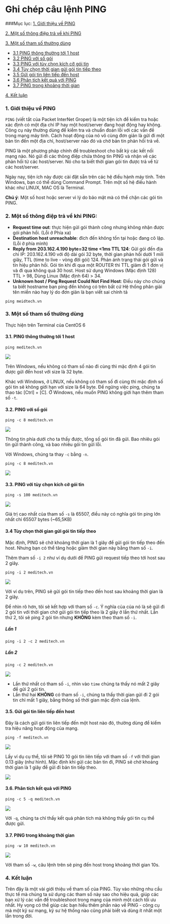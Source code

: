 # Ghi chép câu lệnh PING

###Mục lục:
[1. Giới thiệu về PING ](#1)

[2. Một số thông điệp trả về khi PING ](#2)

[3. Một số tham số thường dùng ](#3)

- [3.1 PING thông thường tới 1 host](#3.1)
- [3.2 PING với số gói ](#3.2)
- [3.3 PING với tùy chọn kích cỡ gói tin ](#3.3)
- [3.4 Tùy chọn thời gian gửi gói tin tiếp theo ](#3.4)
- [3.5 Gửi gói tin liên tiếp đến host ](#3.5)
- [3.6 Phân tích kết quả với PING ](#3.6)
- [3.7 PING trong khoảng thời gian ](#3.7)

[4. Kết luận ](#4)

<a name="1"></a>
### 1. Giới thiệu về PING

`PING` (viết tắt của Packet InterNet Groper) là một tiện ích để kiểm tra hoặc xác định có một địa chỉ IP hay một host/server đang hoạt động hay không. Công cụ này thường dùng để kiểm tra và chuẩn đoán lỗi với các vấn đề trong mạng máy tính. Cách hoạt động của nó vô cùng đơn giản là gửi đi một bản tin đến một địa chỉ, host/server nào đó và chờ bản tin phản hồi trả về.

PING là một phương pháp chính để troubleshoot cho bất kỳ các kết nối mạng nào. Nó gửi đi các thông điệp chứa thông tin PING và nhận về các phản hồi từ các host/server. Nó cho ta biết thời gian gói tin được trả về từ các host/server.

Ngày nay, tiện ích này được cài đặt sẵn trên các hệ điều hành máy tính. Trên Windows, bạn có thể dùng Command Prompt. Trên một số hệ điều hành khác như LINUX, MAC OS là Terminal.

**Chú ý**: Một số host hoặc server vì lý do bảo mật mà có thể chặn các gói tin PING.

<a name="2"></a>
### 2. Một số thông điệp trả về khi PING:

- **Request time out**: thực hiện gửi gói thành công nhưng không nhận được gói phản hồi. (Lỗi ở Phía xa)
- **Destination host unreachable**: đích đến không tồn tại hoặc đang cô lập. (Lỗi ở phía mình)
- **Reply from 203.162.4.190 byte=32 time <1ms TTL 124**: Gửi gói đến địa chỉ IP: 203.162.4.190 với độ dài gói 32 byte, thời gian phản hồi dưới 1 mili giây, TTL (time to live - vòng đời gói) 124. Phản ánh trạng thái gói gửi và tín hiệu phản hồi. Gói tin khi đi qua một ROUTER thì TTL giảm đi 1 đơn vị và đi qua không quá 30 host. Host sử dụng Windows (Mặc định 128) TTL > 98, Dùng Linux (Mặc định 64) > 34.
- **Unknown host / Ping Request Could Not Find Host**: Điều này cho chúng ta biết hostname bạn ping đến không có trên bất cứ Hệ thống phân giải tên miền nào hay lý do đơn giản là bạn viết sai chính tả

```
ping meidtech.vn
```

<a name="3"></a>
### 3. Một số tham số thường dùng

Thực hiện trên Terminal của CentOS 6
<a name="3.1"></a>
#### 3.1. PING thông thường tới 1 host

```
ping meditech.vn
```

<img src="http://image.prntscr.com/image/bef7739da03446d084fa29efdfe0bc9f.png" />

Trên Windows, nếu không có tham số nào đi cùng thì mặc định 4 gói tin được gửi đến host với size là 32 byte.

Khác với Windows, ở LINUX, nếu không có tham số đi cùng thì mặc định số gói tin sẽ không giới hạn với size là 64 byte.
Để ngừng việc ping, chúng ta thao tác [Ctrl] + [C]. Ở Windows, nếu muốn PING không giới hạn thêm tham số `-t`.
<a name="3.2"></a>
#### 3.2. PING với số gói

```
ping -c 8 meditech.vn
```
<img src="http://image.prntscr.com/image/0cacc8b12f1c42309078ee012c62b8bd.png" />

Thông tin phía dưới cho ta thấy được, tổng số gói tin đã gửi. Bao nhiêu gói tin gửi thành công, và bao nhiêu gói tin gửi lỗi.

Với Windows, chúng ta thay `-c` bằng `-n`.

```
ping -c 8 meditech.vn
```

<img src="http://image.prntscr.com/image/4b7cc2907aae4ef5a2ad559a5709d1ca.png" />

<a name="3.3"></a>
#### 3.3. PING với tùy chọn kích cỡ gói tin

```
ping -s 100 meditech.vn
```

<img src="http://image.prntscr.com/image/635b7e77273743c2bc7da5d13f968d25.png" />

Giá trị cao nhất của tham số `-s` là 65507, điều này có nghĩa gói tin ping lớn nhất chỉ 65507 bytes (~65,5KB)
<a name="3.4"></a>
#### 3.4 Tùy chọn thời gian gửi gói tin tiếp theo

Mặc định, PING sẽ chờ khoảng thời gian là 1 giây để gửi gói tin tiếp theo đến host. Nhưng bạn có thể tăng hoặc giảm thời gian này bằng tham số `-i`.

Thêm tham số `-i 2` như ví dụ dưới để PING gửi request tiếp theo tới host sau 2 giây.
```
ping -i 2 meditech.vn
```

<img src="http://image.prntscr.com/image/0590355b5a6b4512a26bb6eddb04d95d.png" />

Với ví dụ trên, PING sẽ gửi gói tin tiếp theo đến host sau khoảng thời gian là 2 giây.

Để nhìn rõ hơn, tôi sẽ kết hợp với tham số `-c`. Ý nghĩa của của nó là sẽ gửi đi 2 gói tin với thời gian chờ gửi gói tin tiếp theo là 2 giây ở lần thứ nhất. Lần thứ 2, tôi sẽ ping 2 gói tin nhưng **KHÔNG** kèm theo tham số `-i`.

##### Lần 1

```
ping -i 2 -c 2 meditech.vn
```

##### Lần 2

```
ping -c 2 meditech.vn
```

<img src="http://image.prntscr.com/image/43698ea0d91f4969b87fd9c9449cd0f0.png" />

- Lần thứ nhất có tham số `-i`, nhìn vào `time` chúng ta thấy nó mất 2 giây để gửi 2 gói tin. 
- Lần thứ hai **KHÔNG** có tham số `-i`, chúng ta thấy thời gian gửi đi 2 gói tin chỉ mất 1 giây, bằng thông số thời gian mặc định của lệnh.

<a name="3.5"></a>
#### 3.5. Gửi gói tin liên tiếp đến host

Đây là cách gửi gói tin liên tiếp đến một host nào đó, thường dùng để kiểm tra hiệu năng hoạt động của mạng.

```
ping -f meditech.vn
```

<img src="http://image.prntscr.com/image/3f29f70a542142c09ad9bac83ed82ad9.png" />

Lấy ví dụ cụ thể, tôi sẽ PING 10 gói tin liên tiếp với tham số `-f` với thời gian 0.13 giây (như hình). Mặc định khi gửi các bản tin đi, PING sẽ chờ khoảng thời gian là 1 giây để gửi đi bản tin tiếp theo.

<img src="http://image.prntscr.com/image/8aa1d281becc4a13988d3f96e3f9fdad.png" />

<a name="3.6"></a>
#### 3.6. Phân tích kết quả với PING

```
ping -c 5 -q meditech.vn
```

<img src="http://image.prntscr.com/image/c0bd1e3bfafb413b9b776ac08fdbc75b.png" />

Với `-q`, chúng ta chỉ thấy kết quả phân tích mà không thấy gói tin cụ thể được gửi.
<a name="3.7"></a>

#### 3.7. PING trong khoảng thời gian

```
ping -w 10 meditech.vn
```

<img src="http://image.prntscr.com/image/3288f033403a4803abcbbbc065a53367.png" />

Với tham số `-w`, câu lệnh trên sẽ ping đến host trong khoảng thời gian 10s.

<a name="4"></a>
### 4. Kết luận

Trên đây là một vài giới thiệu về tham số của PING. Tùy vào những nhu cầu thực tế mà chúng ta sử dụng các tham số này sao cho hiệu quả, giúp các bạn xử lý các vấn đề troubleshoot trong mạng của mình một cách tối ưu nhất. Hy vọng có thể giúp các bạn hiểu thêm phần nào về PING - công cụ mà một kỹ sư mạng, kỹ sư hệ thống nào cũng phải biết và dùng ít nhất một lần trong đời.